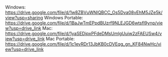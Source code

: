 Windows:          https://drive.google.com/file/d/1w8ZBVuWNlQBCC_Os5Dva08vEhM5JZe5k/view?usp=sharing
Windows Portable: https://drive.google.com/file/d/1BaJwTmEPpdBUzrf9NLEJGD6wtsfl9ynp/view?usp=drive_link
Mac:              https://drive.google.com/file/d/1yaSEDipxPFdeDMsUmlgUuiw2zFAEUSw4/view?usp=drive_link
Mac Portable:     https://drive.google.com/file/d/1c1evRDr13JbKB0cDVEqg_gn_KF84NwHc/view?usp=drive_link

